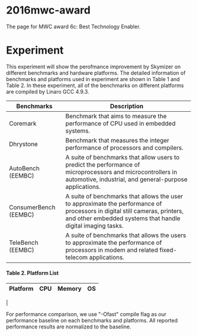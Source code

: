 # 2016mwc-award
The page for MWC award 6c: Best Technology Enabler.

# Experiment

This experiment will show the perofmance improvement by Skymizer on different benchmarks and hardware platforms. The detailed information of benchmarks and platforms used in experiment are shown in Table 1 and Table 2. In these experiment, all of the benchmarks on different platforms are compiled by Linaro GCC 4.9.3. 

Benchmarks		| Description  
---------------	| ------------- 
Coremark		| Benchmark that aims to measure the performance of CPU used in embedded systems.
Dhrystone		| Benchmark that measures the integer performance of processors and compilers.
AutoBench (EEMBC)| A suite of benchmarks that allow users to predict the performance of microprocessors and microcontrollers in automotive, industrial, and general-purpose applications.
ConsumerBench (EEMBC) | A suite of benchmarks that allows the user to approximate the performance of processors in digital still cameras, printers, and other embedded systems that handle digital imaging tasks.
TeleBench (EEMBC) | A suite of benchmarks that allows the users to approximate the performance of processors in modem and related fixed-telecom applications.


#### Table 2. Platform List

Platform | CPU | Memory | OS  
---------|-----|--------|---- 
|

For performance comparison, we use "-Ofast" compile flag as our performance baseline on each benchmarks and platforms. All reported performance results are normalized
to the baseline.
